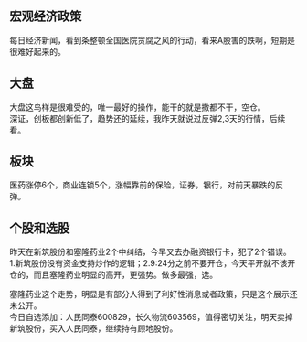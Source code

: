 

## 宏观经济政策
每日经济新闻，看到条整顿全国医院贪腐之风的行动，看来A股害的跌啊，短期是很难好起来的。  
## 大盘
大盘这鸟样是很难受的，唯一最好的操作，能干的就是撒都不干，空仓。    
深证，创板都创新低了，趋势还的延续，我昨天就说过反弹2,3天的行情，后续看。  

## 板块
医药涨停6个，商业连锁5个，涨幅靠前的保险，证券，银行，对前天暴跌的反弹。  
## 个股和选股
昨天在新筑股份和塞隆药业2个中纠结，今早又去办融资银行卡，犯了2个错误。  
1.新筑股份没有资金支持炒作的逻辑；2.9:24分之前不要开仓，今天平开就不该开仓的，而且塞隆药业明显的高开，更强势。做多最强，选。      

塞隆药业这个走势，明显是有部分人得到了利好性消息或者政策，只是这个展示还未公开。   
今日自选添加：人民同泰600829，长久物流603569，值得密切关注，明天卖掉新筑股份，买入人民同泰，继续持有顾地股份。    